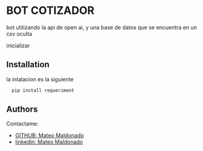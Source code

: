 # BOT COTIZADOR

bot utilizando la api de open ai, y una base de datos que se encuentra en un csv oculta

inicializar



## Installation

la intalacion es la siguiente

```bash
  pip install requeriment
```
    
## Authors
Contactame:
- [GITHUB: Mateo Maldonado](https://github.com/Mate04)
- [linkedin: Mateo Maldonado](https://www.linkedin.com/in/mateo-maldonado-74b9b4171/)